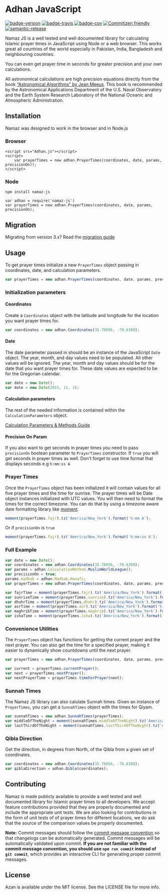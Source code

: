 # Adhan JavaScript

[![badge-version][]][npm] [![badge-travis][]][travis] [![badge-cov][]][codecov] [![Commitizen friendly](https://img.shields.io/badge/commitizen-friendly-brightgreen.svg)](http://commitizen.github.io/cz-cli/) [![semantic-release](https://img.shields.io/badge/%20%20%F0%9F%93%A6%F0%9F%9A%80-semantic--release-e10079.svg)](https://github.com/semantic-release/semantic-release)

Namaz JS is a well tested and well documented library for calculating Islamic prayer times in JavaScript using Node or a web browser. This works great all countries of the world especially in Pakistan, India, Bangladesh and neighbouring countries. 

You can even get prayer time in seconds for greater precision and your own calculations.

All astronomical calculations are high precision equations directly from the book [“Astronomical Algorithms” by Jean Meeus](http://www.willbell.com/math/mc1.htm). This book is recommended by the Astronomical Applications Department of the U.S. Naval Observatory and the Earth System Research Laboratory of the National Oceanic and Atmospheric Administration.

## Installation

Namaz was designed to work in the browser and in Node.js

### Browser

```
<script src="Adhan.js"></script>
<script>
    var prayerTimes = new adhan.PrayerTimes(coordinates, date, params, precisionOn));
</script>
```

### Node

```
npm install namaz-js
```

```
var adhan = require('namaz-js')
var prayerTimes = new adhan.PrayerTimes(coordinates, date, params, precisionOn);
```

## Migration

Migrating from version 3.x? Read the [migration guide](MIGRATION.md)

## Usage

To get prayer times initialize a new `PrayerTimes` object passing in coordinates,
date, and calculation parameters.

```js
var prayerTimes = new adhan.PrayerTimes(coordinates, date, params, precisionOn);
```

### Initialization parameters

#### Coordinates

Create a `Coordinates` object with the latitude and longitude for the location
you want prayer times for.

```js
var coordinates = new adhan.Coordinates(35.78056, -78.6389);
```

#### Date

The date parameter passed in should be an instance of the JavaScript `Date`
object. The year, month, and day values need to be populated. All other
values will be ignored. The year, month and day values should be for the date
that you want prayer times for. These date values are expected to be for the 
Gregorian calendar.

```js
var date = new Date();
var date = new Date(2015, 11, 1);
```

#### Calculation parameters

The rest of the needed information is contained within the `CalculationParameters` object.

[Calculation Parameters & Methods Guide](METHODS.md)



#### Precision On Param

If you also want to get seconds in prayer times you need to pass `precisionOn` boolean parameter to `PrayerTimes` constructor. If `true` you will get seconds in prayer times as well. Don't forget to use time format that displays seconds e.g `h:mm:ss A`
### Prayer Times

Once the `PrayerTimes` object has been initialized it will contain values
for all five prayer times and the time for sunrise. The prayer times will be
Date object instances initialized with UTC values. You will then need to format
the times for the correct timezone. You can do that by using a timezone aware 
date formatting library like [moment](https://momentjs.com/docs/).

```js
moment(prayerTimes.fajr).tz('America/New_York').format('h:mm A');

```
Or if `precisionOn` is `true`
```js
moment(prayerTimes.fajr).tz('America/New_York').format('h:mm:ss A');

```

### Full Example

```js
var date = new Date();
var coordinates = new adhan.Coordinates(35.78056, -78.6389);
var params = adhan.CalculationMethod.MuslimWorldLeague();
var precisionOn = true;
params.madhab = adhan.Madhab.Hanafi;
var prayerTimes = new adhan.PrayerTimes(coordinates, date, params, precisionOn);

var fajrTime = moment(prayerTimes.fajr).tz('America/New_York').format('h:mm:ss A');
var sunriseTime = moment(prayerTimes.sunrise).tz('America/New_York').format('h:mm:ss A');
var dhuhrTime = moment(prayerTimes.dhuhr).tz('America/New_York').format('h:mm:ss A');
var asrTime = moment(prayerTimes.asr).tz('America/New_York').format('h:mm:ss A');
var maghribTime = moment(prayerTimes.maghrib).tz('America/New_York').format('h:mm:ss A');
var ishaTime = moment(prayerTimes.isha).tz('America/New_York').format('h:mm:ss A');
```

### Convenience Utilities

The `PrayerTimes` object has functions for getting the current prayer and the next prayer. You can also get the time for a specified prayer, making it
easier to dynamically show countdowns until the next prayer.

```js
var prayerTimes = new adhan.PrayerTimes(coordinates, date, params, precisionOn);

var current = prayerTimes.currentPrayer();
var next = prayerTimes.nextPrayer();
var nextPrayerTime = prayerTimes.timeForPrayer(next);
```

### Sunnah Times

The Namaz JS library can also calulate Sunnah times. Given an instance of `PrayerTimes`, you can get a `SunnahTimes` object with the times for Qiyam.

```js
var sunnahTimes = new adhan.SunnahTimes(prayerTimes);
var middleOfTheNight = moment(sunnahTimes.middleOfTheNight).tz('America/New_York').format('h:mm A');
var lastThirdOfTheNight = moment(sunnahTimes.lastThirdOfTheNight).tz('America/New_York').format('h:mm A');
```

### Qibla Direction

Get the direction, in degrees from North, of the Qibla from a given set of coordinates.

```js
var coordinates = new adhan.Coordinates(35.78056, -78.6389);
var qiblaDirection = adhan.Qibla(coordinates);
```

## Contributing

Namaz is made publicly available to provide a well tested and well documented library for Islamic prayer times to all 
developers. We accept feature contributions provided that they are properly documented and include the appropriate 
unit tests. We are also looking for contributions in the form of unit tests of of prayer times for different 
locations, we do ask that the source of the comparison values be properly documented.

**Note:** Commit messages should follow the [commit message convention](./.github/COMMIT_CONVENTIONS.md) so that changelogs can be automatically generated. Commit messages will be automatically validated upon commit. **If you are not familiar with the commit message convention, you should use `npm run commit` instead of `git commit`**, which provides an interactive CLI for generating proper commit messages.

## License

Azan is available under the MIT license. See the LICENSE file for more info.

[badge-version]: https://img.shields.io/npm/v/namaz.svg
[badge-travis]: https://travis-ci.org/goharanwar/namaz-js.svg?branch=master
[badge-cov]: https://codecov.io/gh/goharanwar/namaz-js/branch/master/graph/badge.svg
[travis]: https://travis-ci.org/goharanwar/namaz-js
[npm]: https://www.npmjs.org/package/namaz
[codecov]: https://codecov.io/gh/goharanwar/namaz-js
